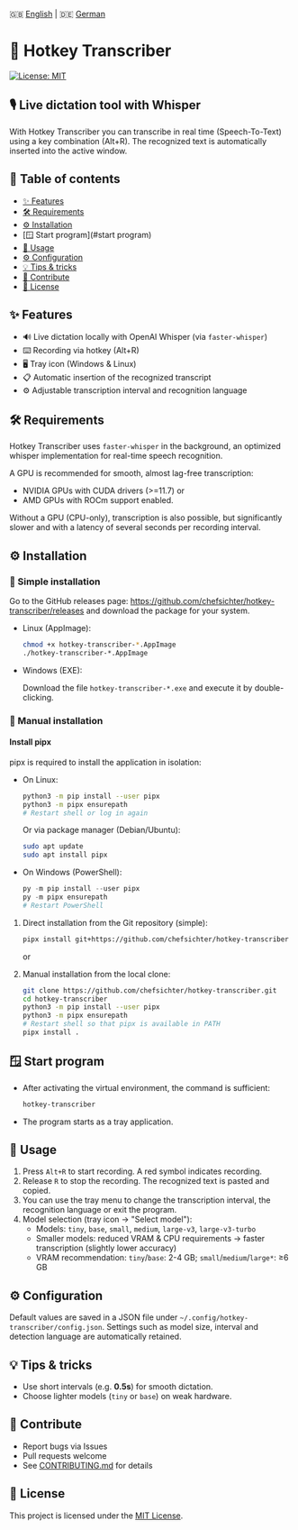 🇬🇧 [English](./README.md) | 🇩🇪 [German](./README.de.md)

# 🚀 Hotkey Transcriber

[![License: MIT](https://img.shields.io/badge/License-MIT-green.svg)](LICENSE)

## 🎙️ Live dictation tool with Whisper

With Hotkey Transcriber you can transcribe in real time (Speech-To-Text) using a key combination (Alt+R). The recognized text is automatically inserted into the active window.

## 📑 Table of contents
- [✨ Features](#features)
- [🛠️ Requirements](#requirements)
- [⚙️ Installation](#installation)
- [🪟 Start program](#start program)
- [🎉 Usage](#usage)
- [⚙️ Configuration](#configuration)
- [💡 Tips &amp; tricks](#tips--tricks)
- [📄 Contribute](#contribute)
- [📜 License](#license)

## ✨ Features
- 🔊 Live dictation locally with OpenAI Whisper (via `faster-whisper`)
- ⌨️ Recording via hotkey (Alt+R)
- 🖥️ Tray icon (Windows &amp; Linux)
- 📋 Automatic insertion of the recognized transcript
- ⚙️ Adjustable transcription interval and recognition language

## 🛠️ Requirements

Hotkey Transcriber uses `faster-whisper` in the background, an optimized whisper implementation for real-time speech recognition.

A GPU is recommended for smooth, almost lag-free transcription:
  - NVIDIA GPUs with CUDA drivers (&gt;=11.7) or
  - AMD GPUs with ROCm support enabled.

Without a GPU (CPU-only), transcription is also possible, but significantly slower and with a latency of several seconds per recording interval.

## ⚙️ Installation
  
### 🎉 Simple installation

Go to the GitHub releases page: https://github.com/chefsichter/hotkey-transcriber/releases and download the package for your system.

- Linux (AppImage):

  ```bash
  chmod +x hotkey-transcriber-*.AppImage
  ./hotkey-transcriber-*.AppImage
  ```

- Windows (EXE):

  Download the file `hotkey-transcriber-*.exe` and execute it by double-clicking.

### 🧰 Manual installation

#### Install pipx

pipx is required to install the application in isolation:

- On Linux:
  ```bash
  python3 -m pip install --user pipx
  python3 -m pipx ensurepath
  # Restart shell or log in again
  ```
  Or via package manager (Debian/Ubuntu):
  ```bash
  sudo apt update
  sudo apt install pipx
  ```

- On Windows (PowerShell):
  ```powershell
  py -m pip install --user pipx
  py -m pipx ensurepath
  # Restart PowerShell
  ```
1. Direct installation from the Git repository (simple):
   ```bash
   pipx install git+https://github.com/chefsichter/hotkey-transcriber
   ```

   or

2. Manual installation from the local clone:
   ```bash
   git clone https://github.com/chefsichter/hotkey-transcriber.git
   cd hotkey-transcriber
   python3 -m pip install --user pipx
   python3 -m pipx ensurepath
   # Restart shell so that pipx is available in PATH
   pipx install .
   ```

## 🪟 Start program
- After activating the virtual environment, the command is sufficient:
  ```cmd
  hotkey-transcriber
  ```
- The program starts as a tray application.

## 🎉 Usage
1. Press `Alt+R` to start recording. A red symbol indicates recording.
2. Release `R` to stop the recording. The recognized text is pasted and copied.
3. You can use the tray menu to change the transcription interval, the recognition language or exit the program.
4. Model selection (tray icon → "Select model"):
    - Models: `tiny`, `base`, `small`, `medium`, `large-v3`, `large-v3-turbo`
    - Smaller models: reduced VRAM &amp; CPU requirements → faster transcription (slightly lower accuracy)
    - VRAM recommendation: `tiny`/`base`: 2-4 GB; `small`/`medium`/`large*`: ≥6 GB

## ⚙️ Configuration
Default values are saved in a JSON file under `~/.config/hotkey-transcriber/config.json`. Settings such as model size, interval and detection language are automatically retained.

## 💡 Tips &amp; tricks
- Use short intervals (e.g. **0.5s**) for smooth dictation.
- Choose lighter models (`tiny` or `base`) on weak hardware.

## 📄 Contribute
- Report bugs via Issues
- Pull requests welcome
- See [CONTRIBUTING.md](.github/CONTRIBUTING.md) for details

## 📜 License
This project is licensed under the [MIT License](LICENSE).
